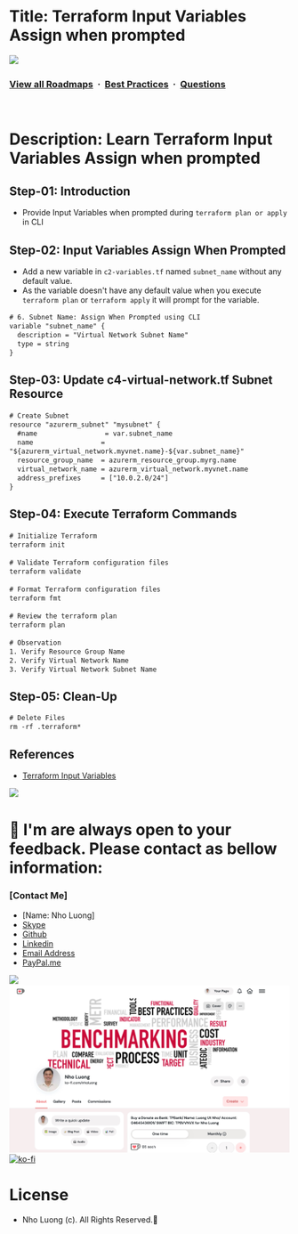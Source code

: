 # Title: Terraform Input Variables Assign when prompted

![](https://i.imgur.com/waxVImv.png)
### [View all Roadmaps](https://github.com/nholuongut/all-roadmaps) &nbsp;&middot;&nbsp; [Best Practices](https://github.com/nholuongut/all-roadmaps/blob/main/public/best-practices/) &nbsp;&middot;&nbsp; [Questions](https://www.linkedin.com/in/nholuong/)
<br/>

# Description: Learn Terraform Input Variables Assign when prompted
## Step-01: Introduction
- Provide Input Variables when prompted during `terraform plan or apply` in CLI

## Step-02: Input Variables Assign When Prompted
- Add a new variable in `c2-variables.tf` named `subnet_name` without any default value. 
- As the variable doesn't have any default value when you execute `terraform plan` or `terraform apply` it will prompt for the variable. 
```t
# 6. Subnet Name: Assign When Prompted using CLI
variable "subnet_name" {
  description = "Virtual Network Subnet Name"
  type = string 
}
```

## Step-03: Update c4-virtual-network.tf Subnet Resource
```t
# Create Subnet
resource "azurerm_subnet" "mysubnet" {
  #name                 = var.subnet_name
  name                 = "${azurerm_virtual_network.myvnet.name}-${var.subnet_name}"
  resource_group_name  = azurerm_resource_group.myrg.name
  virtual_network_name = azurerm_virtual_network.myvnet.name
  address_prefixes     = ["10.0.2.0/24"]
}
```

## Step-04: Execute Terraform Commands
```t
# Initialize Terraform
terraform init

# Validate Terraform configuration files
terraform validate

# Format Terraform configuration files
terraform fmt

# Review the terraform plan
terraform plan

# Observation
1. Verify Resource Group Name
2. Verify Virtual Network Name
3. Verify Virtual Network Subnet Name
```

## Step-05: Clean-Up
```t
# Delete Files
rm -rf .terraform*
```

## References
- [Terraform Input Variables](https://www.terraform.io/docs/language/values/variables.html)

![](https://i.i/Users/nholu/Documents/Donate.png/Users/nholu/Documents/Donate.pngmgur.com/waxVImv.png)
# 🚀 I'm are always open to your feedback.  Please contact as bellow information:
### [Contact Me]
* [Name: Nho Luong]
* [Skype](luongutnho_skype)
* [Github](https://github.com/nholuongut/)
* [Linkedin](https://www.linkedin.com/in/nholuong/)
* [Email Address](luongutnho@hotmail.com)
* [PayPal.me](https://www.paypal.com/paypalme/nholuongut)

![](https://i.imgur.com/waxVImv.png)
![](Donate.png)
[![ko-fi](https://ko-fi.com/img/githubbutton_sm.svg)](https://ko-fi.com/nholuong)

# License
* Nho Luong (c). All Rights Reserved.🌟